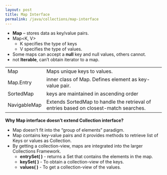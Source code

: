 ```yaml
---
layout: post
title: Map Interface
permalink: /java/collections/map-interface
---
```



* **Map** – stores data as key/value pairs. 
* Map<K, V>
  * K specifies the type of keys
  * V specifies the type of values.
* Some maps can accept a **null** key and null values, others cannot.
* not **Iterable**, can’t obtain iterator to a map.

|	|	|
|---|---|
|Map 			|Maps unique keys to values.|
|Map.Entry 		|inner class of Map. Defines element as key-value pair.|
|SortedMap 		|keys are maintained in ascending order|
|NavigableMap	|Extends SortedMap to handle the retrieval of entries based on closest-match searches.|

**Why Map interface doesn’t extend Collection interface?**  
* Map doesn’t fit into the “group of elements” paradigm.
* Map contains key-value pairs and it provides methods to retrieve list of Keys or values as Collection.
* By getting a collection-view, maps are integrated into the larger Collections Framework.
	- **entrySet( )** - returns a Set that contains the elements in the map.
	- **keySet( )** - To obtain a collection-view of the keys.
	- **values( )** - To get a collection-view of the values.
